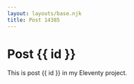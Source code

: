 ```yaml
---
layout: layouts/base.njk
title: Post 14385
---
```


# Post {{ id }}

This is post {{ id }} in my Eleventy project.
